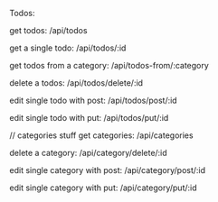 Todos:

get todos: /api/todos

get a single todo: /api/todos/:id

get todos from a category: /api/todos-from/:category

delete a todos: /api/todos/delete/:id

edit single todo with post: /api/todos/post/:id

edit single todo with put: /api/todos/put/:id

// categories stuff
get categories: /api/categories

delete a category: /api/category/delete/:id

edit single category with post: /api/category/post/:id

edit single category with put: /api/category/put/:id